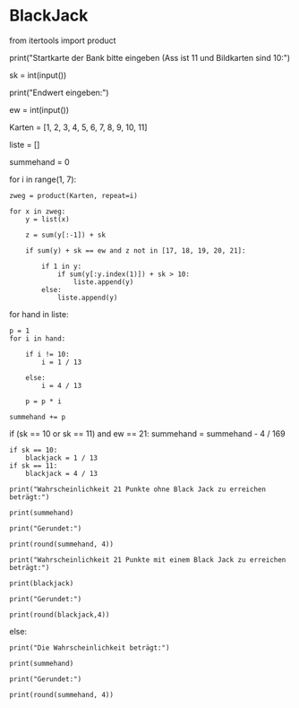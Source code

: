 # BlackJack
from itertools import product

print("Startkarte der Bank bitte eingeben (Ass ist 11 und Bildkarten sind 10:")

sk = int(input())

print("Endwert eingeben:")

ew = int(input())

Karten = [1, 2, 3, 4, 5, 6, 7, 8, 9, 10, 11]

liste = []

summehand = 0

for i in range(1, 7):

    zweg = product(Karten, repeat=i)

    for x in zweg:
        y = list(x)

        z = sum(y[:-1]) + sk

        if sum(y) + sk == ew and z not in [17, 18, 19, 20, 21]:

            if 1 in y:
                if sum(y[:y.index(1)]) + sk > 10:
                    liste.append(y)
            else:
                liste.append(y)

for hand in liste:

    p = 1
    for i in hand:

        if i != 10:
            i = 1 / 13

        else:
            i = 4 / 13

        p = p * i

    summehand += p

if (sk == 10 or sk == 11) and ew == 21:
    summehand = summehand - 4 / 169

    if sk == 10:
        blackjack = 1 / 13
    if sk == 11:
        blackjack = 4 / 13

    print("Wahrscheinlichkeit 21 Punkte ohne Black Jack zu erreichen beträgt:")

    print(summehand)

    print("Gerundet:")

    print(round(summehand, 4))

    print("Wahrscheinlichkeit 21 Punkte mit einem Black Jack zu erreichen beträgt:")

    print(blackjack)

    print("Gerundet:")

    print(round(blackjack,4))

else:

    print("Die Wahrscheinlichkeit beträgt:")

    print(summehand)

    print("Gerundet:")

    print(round(summehand, 4))
